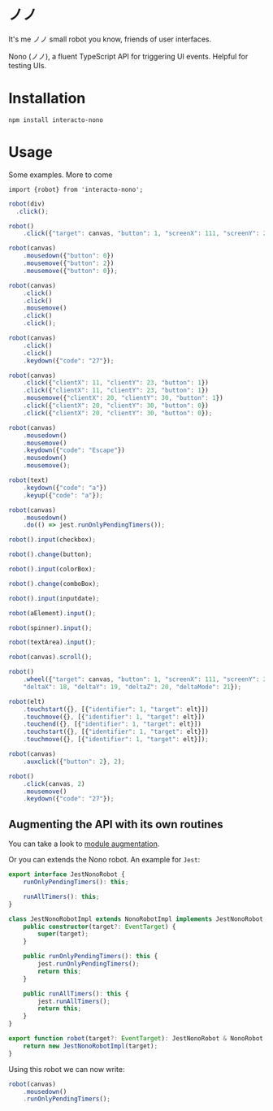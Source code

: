 
# ノノ

It's me ノノ small robot you know, friends of user interfaces. 



Nono (ノノ), a fluent TypeScript API for triggering UI events. Helpful for testing UIs.


# Installation

`npm install interacto-nono`

# Usage

Some examples. More to come

`import {robot} from 'interacto-nono';`


```ts
robot(div)
  .click();
```


```ts
robot()
    .click({"target": canvas, "button": 1, "screenX": 111, "screenY": 222, "clientX": 11, "clientY": 22});
```

```ts
robot(canvas)
    .mousedown({"button": 0})
    .mousemove({"button": 2})
    .mousemove({"button": 0});
```

```ts
robot(canvas)
    .click()
    .click()
    .mousemove()
    .click()
    .click();
```

```ts
robot(canvas)
    .click()
    .click()
    .keydown({"code": "27"});
```

```ts
robot(canvas)
    .click({"clientX": 11, "clientY": 23, "button": 1})
    .click({"clientX": 11, "clientY": 23, "button": 1})
    .mousemove({"clientX": 20, "clientY": 30, "button": 1})
    .click({"clientX": 20, "clientY": 30, "button": 0})
    .click({"clientX": 20, "clientY": 30, "button": 0});
```

```ts
robot(canvas)
    .mousedown()
    .mousemove()
    .keydown({"code": "Escape"})
    .mousedown()
    .mousemove();
```

```ts
robot(text)
    .keydown({"code": "a"})
    .keyup({"code": "a"});
```

```ts
robot(canvas)
    .mousedown()
    .do(() => jest.runOnlyPendingTimers());
```

```ts
robot().input(checkbox);
```

```ts
robot().change(button);
```

```ts
robot().input(colorBox);
```

```ts
robot().change(comboBox);
```

```ts
robot().input(inputdate);
```

```ts
robot(aElement).input();
```

```ts
robot(spinner).input();
```

```ts
robot(textArea).input();
```

```ts
robot(canvas).scroll();
```

```ts
robot()
    .wheel({"target": canvas, "button": 1, "screenX": 111, "screenY": 222, "clientX": 11, "clientY": 22,
    "deltaX": 18, "deltaY": 19, "deltaZ": 20, "deltaMode": 21});
```

```ts
robot(elt)
    .touchstart({}, [{"identifier": 1, "target": elt}])
    .touchmove({}, [{"identifier": 1, "target": elt}])
    .touchend({}, [{"identifier": 1, "target": elt}])
    .touchstart({}, [{"identifier": 1, "target": elt}])
    .touchmove({}, [{"identifier": 1, "target": elt}]);
```

```ts
robot(canvas)
    .auxclick({"button": 2}, 2);
```

```ts
robot()
    .click(canvas, 2)
    .mousemove()
    .keydown({"code": "27"});
```

## Augmenting the API with its own routines

You can take a look to [module augmentation](https://www.typescriptlang.org/docs/handbook/declaration-merging.html#module-augmentation).

Or you can extends the Nono robot. An example for `Jest`:

```ts
export interface JestNonoRobot {
    runOnlyPendingTimers(): this;

    runAllTimers(): this;
}

class JestNonoRobotImpl extends NonoRobotImpl implements JestNonoRobot {
    public constructor(target?: EventTarget) {
        super(target);
    }

    public runOnlyPendingTimers(): this {
        jest.runOnlyPendingTimers();
        return this;
    }

    public runAllTimers(): this {
        jest.runAllTimers();
        return this;
    }
}

export function robot(target?: EventTarget): JestNonoRobot & NonoRobot {
    return new JestNonoRobotImpl(target);
}
```

Using this robot we can now write:

```ts
robot(canvas)
    .mousedown()
    .runOnlyPendingTimers();
```
